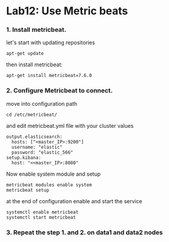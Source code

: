 # Lab12: Use Metric beats




### 1. Install metricbeat.
let's start with updating repositories

```
apt-get update
```
then install metricbeat:
```
apt-get install metricbeat=7.6.0
```
### 2. Configure Metricbeat to connect.

move into configuration path
```
cd /etc/metricbeat/
```
and edit metricbeat.yml file with your cluster values

```
output.elasticsearch:
  hosts: ["<master_IP>:9200"]
  username: "elastic"
  password: "elastic_566"
setup.kibana:
  host: "<<master_IP>:8080"
```
Now enable system module and setup

```
metricbeat modules enable system
metricbeat setup
```

at the end of configuration enable and start the service
```
systemctl enable metricbeat
systemctl start metricbeat
```

### 3. Repeat the step 1. and 2. on data1 and data2 nodes
